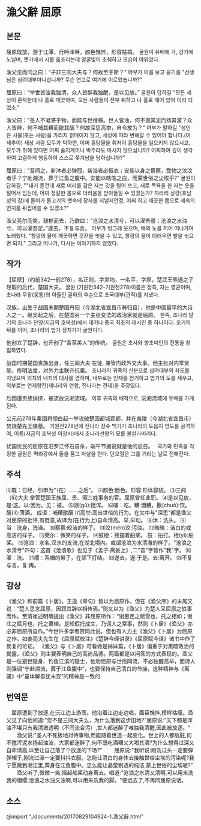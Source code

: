 # 漁父辭 屈原

## 본문
屈原既放，游于江潭，行吟泽畔，颜色憔悴，形容枯槁。
굴원이 유배에 가, 강가에 노닐며, 뭇가에서 시를 읊조리는데 얼굴빛이 초췌하고 모습이 야위었다.

渔父见而问之曰：“子非三闾大夫与？何故至于斯？”
어부가 이를 보고 묻기를 "선생님은 삼려대부아니십니까? 무슨 연고로 여기에 이르었습니까?"

屈原曰：“举世皆浊我独清，众人皆醉我独醒，是以见放。”
굴원이 답하길 "모든 세상이 혼탁한데 나 홀로 깨끗하여, 모든 사람들이 전부 취하고 나 홀로 깨어 있어 이리 되었소."

渔父曰：“圣人不凝滞于物，而能与世推移。世人皆浊，何不淈其泥而扬其波？众人皆醉，何不哺其糟而歠其醨？何故深思高举，自令放为？”
어부가 말하길 "성인은 사물(또는 사람)을 가리지 얽매이지 않고, 세상에 따라 변해갈 수 있어야 합니다.(여세추이) 세상 사람 모두가 탁하면, 어찌 흙탕물을 휘저어 흙탕물을 일으키지 않으시고, 모두가 취해 있다면 어찌 술지게미나 박주라도 마시지 않으십니까? 어찌하여 깊이 생각하여 고결하게 행동하여 스스로 쫒겨남을 당하십니까?"

屈原曰：“吾闻之，新沐者必弹冠，新浴者必振衣；安能以身之察察，受物之汶汶者乎？宁赴湘流，葬于江鱼之腹中。安能以皓皓之白，而蒙世俗之尘埃乎?”
굴원이 답하길, ""내가 듣건데 새로 머리를 감은 자는 갓을 털어 쓰고, 새로 목욕을 한 자는 옷을 털어서 입는데, 어찌 정갈한 몸으로 더러움을 받아들일 수 있겠는가? 차라리 상강(호남성의 강)에 들어가 물고기의 뱃속에 장사를 지낼지언정, 어찌 희고 깨끗한 몸으로 세속의 먼지를 뒤집어쓸 수 있겠소?"

渔父莞尔而笑，鼓枻而去，乃歌曰：“沧浪之水清兮，可以濯吾缨；沧浪之水浊兮，可以濯吾足。”遂去，不复与言。
어부가 빙그레 웃으며, 배의 노를 저어 떠나가며 노래했다. "창랑의 물이 깨끗하면 갓끈을 씻을 수 있고, 창랑의 물이 더러우면 발을 씻으면 되지." 그리고 떠나가, 다시는 이야기하지 않았다.

## 작가
【屈原】（约前342—前278），名正则，字灵均，一名平，字原，楚武王熊通之子屈瑕的后代，楚国大夫。
굴원 (기원전342-기원전278)이름은 정측, 자는 영균이며, 초나라 무왕(웅통)의 아들인 굴하의 후손으로 초국대부(관직)를 지냈다.  

汉族，出生于战国末期楚国丹阳（今湖北省宜昌市秭归县），他是中国最早的大诗人之一。继吴起之后，在楚国另一个主张变法的政治家就是屈原。
한족, 초나라 말기의 초나라 단양(지금의 호북성)에서 태어나 중국 최초의 대시인 중 하나이다. 오기의 뒤를 이어, 초나라의 법가 정치가가 굴원이다.  

他创立了楚辞，也开创了“香草美人”的传统。
굴원은 초사와 향초미인의 전통을 창립하였다.

战国时期楚国贵族出身，任三闾大夫·左徒, 兼管内政外交大事。他主张对内举贤能，修明法度，对外力主联齐抗秦。
초나라의 귀족의 신분으로 삼려대부와 좌도를 지냈으며 외치와 내치의 대사를 겸하며, 내부로는 인재를 천거하고 법가의 도를 세우고, 외부로는 연제항진(제나라와 연합, 진나라는 견제)을 주장였다.

后因遭贵族排挤，被流放沅湘流域。
이후 귀족의 배척으로, 沅湘流域에 유배를 가게된다.

公元前278年秦国将领白起一举攻破楚国都城郢都，并在夷陵（今湖北省宜昌市）焚烧楚先王陵墓。
기원전278년에 진나라 장수 백기가 초나라의 도읍지 영도를 공격하여, 이릉(지금의 호북성 이창시)에서 초나라선왕의 묘를 불살라버리다.

忧国忧民的屈原在汨罗江怀石自杀，端午节据说就是他的忌日。　
국가와 민족을 걱정한 굴원은 멱라강에서 돌을 품고 자살을 한다. 단오절은 그를 기리는 날로 전해진다.

## 주석
⑴既：已经，引申为“（在）……之后”。
⑵颜色:脸色。形容:形体容貌。
⑶三闾（lǘ)大夫:掌管楚国王族屈、景、昭三姓事务的官。屈原曾任此职。
⑷是以见放，是:这。以:因为。见：被。
⑸淈(gǔ):搅浑。
⑹哺：吃。糟:酒糟。歠(chuò):饮。醨(lí):薄酒。 成语：哺糟歠醨
⑺高举:高出世俗的行为。在文中与"深思"都是渔父对屈原的批评,有贬意,故译为(在行为上)自命清高。举,举动。
⑻沐：洗头。
⑼浴：洗身，洗澡。
⑽察察:皎洁的样子。
⑾汶(mén)汶:污浊。
⑿皓皓：洁白的或高洁的样子。
⒀莞尔：微笑的样子。
⒁鼓枻：摇摆着船桨。.鼓：拍打。枻(yì):船桨。
⒂沧浪：水名,汉水的支流,在湖北境内。或谓沧浪为水清澈的样子。"沧浪之水清兮"四句：这首《沧浪歌》也见于《孟子·离娄上》,二"吾"字皆作"我"字。
⒃濯：洗。
⒄缨：系帽的带子，在颔下打结。
⒅遂去，遂:于是。去:离开。
⒆不复与言，复:再。

## 감상
《渔父》和前篇《卜居》，王逸《章句》皆以为屈原作，但在《渔父序》的末尾又说：“楚人思念屈原，因叙其辞以相传焉。”则又以为《渔父》为楚人采屈原之轶事而作。至清崔述明确提出《渔父》非屈原所作：“谢惠连之赋雪也，托之相如；谢庄之赋月也，托之曹植。是知假托成文，乃词人之常事，然则《卜居》《渔父》亦必非屈原所自作。”今世许多学者赞同此说。但也有人力主《渔父》《卜居》为屈原之作，如姜亮夫先生在《屈原赋校注》《楚辞今绎讲录》《屈原赋今译》诸书中作了反复的论证。
《渔父》与《卜居》可看做是姊妹篇，《卜居》偏重于对黑暗政治的揭露，《渔父》则主要表明自己的高尚品德。两篇都是以问答的方式表现的。渔父是一位避世隐身、钓鱼江滨的隐士，他劝屈原与世俗同流，不必独醒高举，而诗人则强调“宁赴湘流，葬于江鱼腹中”，也要保持自己清白的节操，这种精神与《离骚》中“虽体解吾犹未变”的精神是一致的

## 번역문
　屈原遭到了放逐,在沅江边上游荡。他沿着江边走边唱，面容憔悴,模样枯瘦。渔父见了向他问道:"您不是三闾大夫么，为什么落到这步田地?"屈原说:"天下都是浑浊不堪只有我清澈透明（不同流合污）,世人都迷醉了唯独我清醒,因此被放逐。"
　　渔父说:"圣人不死板地对待事物,而能随着世道一起变化。世上的人都肮脏,何不搅浑泥水扬起浊波，大家都迷醉了,何不既吃酒糟又大喝其酒?为什么想得过深又自命清高,以至让自己落了个放逐的下场?"
　　屈原说:"我听说:刚洗过头一定要弹弹帽子,刚洗过澡一定要抖抖衣服。怎能让清白的身体去接触世俗尘埃的污染呢?我宁愿跳到湘江里,葬身在江鱼腹中。怎么能让晶莹剔透的纯洁,蒙上世俗的尘埃呢?"
　　渔父听了,微微一笑,摇起船桨动身离去。唱道:"沧浪之水清又清啊,可以用来洗我的帽缨;沧浪之水浊又浊啊,可以用来洗我的脚。"便远去了,不再同屈原说话。

## 소스
@import "./documents/20170829104924-1.漁父辭.html"
